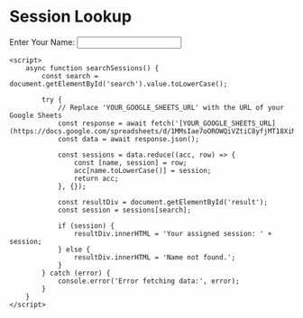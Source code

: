 <!DOCTYPE html>
<html lang="en">
<head>
    <meta charset="UTF-8">
    <meta name="viewport" content="width=device-width, initial-scale=1.0">
    <title>Session Lookup</title>
    <style>
        /* Add your CSS styles here */
    </style>
</head>
<body>
    <h1>Session Lookup</h1>
    <label for="search">Enter Your Name:</label>
    <input type="text" id="search" oninput="searchSessions()">
    <div id="result"></div>

    <script>
        async function searchSessions() {
            const search = document.getElementById('search').value.toLowerCase();

            try {
                // Replace 'YOUR_GOOGLE_SHEETS_URL' with the URL of your Google Sheets
                const response = await fetch('[YOUR_GOOGLE_SHEETS_URL](https://docs.google.com/spreadsheets/d/1MMsIae7oOROWQiVZtiC8yfjMT18XiMllY7wR2ECgCMA/edit#gid=270340332)');
                const data = await response.json();

                const sessions = data.reduce((acc, row) => {
                    const [name, session] = row;
                    acc[name.toLowerCase()] = session;
                    return acc;
                }, {});

                const resultDiv = document.getElementById('result');
                const session = sessions[search];

                if (session) {
                    resultDiv.innerHTML = 'Your assigned session: ' + session;
                } else {
                    resultDiv.innerHTML = 'Name not found.';
                }
            } catch (error) {
                console.error('Error fetching data:', error);
            }
        }
    </script>
</body>
</html>
